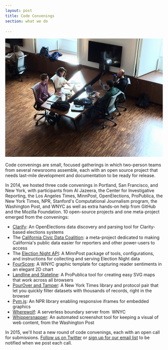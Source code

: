 ```yaml
---
layout: post
title: Code Convenings
section: what we do

---
```

<img src="/media/img/codeconveningnyc.jpg" class="topline">

<p class="bodybig">Code convenings are small, focused gatherings in which two-person teams from several newsrooms assemble, each with an open source project that needs last-mile development and documentation to be ready for release.</p>

In 2014, we hosted three code convenings in Portland, San Francisco, and New York, with participants from Al Jazeera, the Center for Investigative Reporting, the Los Angeles Times, MinnPost, OpenElections, ProPublica, the New York Times, NPR, Stanford's Computational Journalism program, the Washington Post, and WNYC as well as extra hands-on help from GitHub and the Mozilla Foundation. 10 open-source projects and one meta-project emerged from the convenings:

<ul>
<li><a href="https://source.opennews.org/en-US/articles/introducing-clarify/" class="fellowhack">Clarify</a>: An OpenElections data discovery and parsing tool for Clarity-based elections systems</li>
<li>The <a href="https://source.opennews.org/en-US/articles/introducing-california-civic-data-coalition/" class="fellowhack">California Civic Data Coalition</a>: a meta-project dedicated to making California's public data easier for reporters and other power-users to access</li>
<li>The <a href="https://source.opennews.org/en-US/articles/introducing-minnposts-elections-night-api/" class="fellowhack">Election Night <span class="caps">API</span></a>: A MinnPost package of tools, configurations, and instructions for collecting and serving Election Night data</li>
<li><a href="https://source.opennews.org/en-US/articles/introducing-fourscore" class="fellowhack">FourScore</a>: A WNYC graphic template for capturing reader sentiments in an elegant 2D chart</li>
<li><a href="https://source.opennews.org/en-US/articles/introducing-landline-and-stateline/" class="fellowhack">Landline and Stateline</a>: A ProPublica tool for creating easy SVG maps that work across all browsers</li>
<li><a href="https://source.opennews.org/en-US/articles/introducing-tamper-and-pourover/" class="fellowhack">PourOver and Tamper</a>: A New York Times library and protocol pair that let you quickly filter datasets with thousands of records, right in the browser</li>
<li><a href="https://source.opennews.org/en-US/articles/introducing-pym/" class="fellowhack">Pym.js</a>: An NPR library enabling responsive iframes for embedded graphics</li>
<li><a href="https://source.opennews.org/en-US/articles/introducing-wherewolf/" class="fellowhack">Wherewolf</a>: A  serverless boundary server from &nbsp;<span class="caps">WNYC</span></li>
<li><a href="https://source.opennews.org/en-US/articles/introducing-whippersnapper/" class="fellowhack">Whippersnapper</a>: An automated screenshot tool for keeping a visual of web content, from the Washington&nbsp;Post</li>
</ul>

In 2015, we'll host a new round of code convenings, each with an open call for submissions. [Follow us on Twitter](https://twitter.com/opennews") or <a href="https://lists.mozilla.org/listinfo/community-mojo">sign up for our email list</a> to be notified when we post each call.


